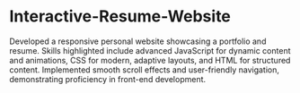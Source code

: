 # Interactive-Resume-Website
Developed a responsive personal website showcasing a portfolio and resume. Skills highlighted include advanced JavaScript for dynamic content and animations, CSS for modern, adaptive layouts, and HTML for structured content. Implemented smooth scroll effects and user-friendly navigation, demonstrating proficiency in front-end development.
